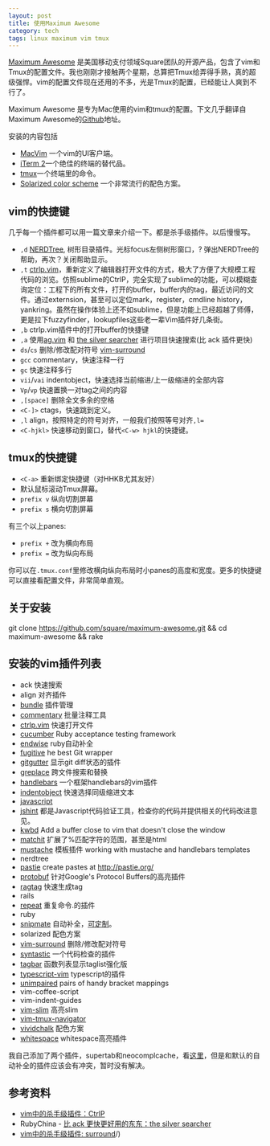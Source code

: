 ```yaml
---
layout: post
title: 使用Maximum Awesome
category: tech
tags: linux maximum vim tmux
---
```


[Maximum Awesome](https://github.com/square/maximum-awesome) 是美国移动支付领域Square团队的开源产品，包含了vim和Tmux的配置文件。我也刚刚才接触两个星期，总算把Tmux给弄得手熟，真的超级强悍。vim的配置文件现在还用的不多，光是Tmux的配置，已经能让人爽到不行了。

Maximum Awesome 是专为Mac使用的vim和tmux的配置。下文几乎翻译自Maximum Awesome的[Github](https://github.com/square/maximum-awesome)地址。

安装的内容包括

* [MacVim](https://code.google.com/p/macvim/) 一个vim的UI客户端。
* [iTerm 2](http://www.iterm2.com/)一个绝佳的终端的替代品。
* [tmux](http://tmux.sourceforge.net/)一个终端里的命令。
* [Solarized color scheme](http://ethanschoonover.com/solarized) 一个非常流行的配色方案。


## vim的快捷键

几乎每一个插件都可以用一篇文章来介绍一下。都是杀手级插件。以后慢慢写。

* `,d` [NERDTree](https://github.com/scrooloose/nerdtree), 树形目录插件。光标focus左侧树形窗口，? 弹出NERDTree的帮助，再次？关闭帮助显示。
* `,t` [ctrlp.vim](https://github.com/kien/ctrlp.vim)，重新定义了编辑器打开文件的方式，极大了方便了大规模工程代码的浏览。仿照sublime的CtrlP，完全实现了sublime的功能，可以模糊查询定位：工程下的所有文件，打开的buffer，buffer内的tag，最近访问的文件。通过externsion，甚至可以定位mark，register，cmdline history，yankring。虽然在操作体验上还不如sublime，但是功能上已经超越了师傅，更是拉下fuzzyfinder，lookupfiles这些老一辈Vim插件好几条街。
* `,b` ctrlp.vim插件中的打开buffer的快捷键
* `,a` 使用[ag.vim](https://github.com/rking/ag.vim) 和 [the silver searcher](https://github.com/ggreer/the_silver_searcher) 进行项目快速搜索(比 ack 插件更快)
* `ds`/`cs` 删除/修改配对符号 [vim-surround](https://github.com/tpope/vim-surround)
* `gcc` commentary，快速注释一行
* `gc` 快速注释多行
* `vii`/`vai` indentobject，快速选择当前缩进/上一级缩进的全部内容
* `Vp`/`vp` 快速置换一对tag之间的内容
* `,[space]` 删除全文多余的空格
* `<C-]>` ctags，快速跳到定义。
* `,l` align，按照特定的符号对齐，一般我们按照等号对齐`,l=`
* `<C-hjkl>` 快速移动到窗口，替代`<C-w> hjkl`的快捷键。

## tmux的快捷键

* `<C-a>` 重新绑定快捷键（对HHKB尤其友好）
* 默认鼠标滚动Tmux屏幕。
* `prefix v` 纵向切割屏幕
* `prefix s` 横向切割屏幕

有三个以上panes:
* `prefix +` 改为横向布局
* `prefix =` 改为纵向布局

你可以在`.tmux.conf`里修改横向纵向布局时小panes的高度和宽度。更多的快捷键可以直接看配置文件，非常简单直观。

## 关于安装

  git clone https://github.com/square/maximum-awesome.git && cd maximum-awesome && rake

## 安装的vim插件列表

* ack		快速搜索
* align	对齐插件
* [bundle](http://blog.log4d.com/2012/04/vundle/) 插件管理
* [commentary](https://github.com/tpope/vim-commentary) 批量注释工具
* [ctrlp.vim](https://github.com/kien/ctrlp.vim) 快速打开文件
* [cucumber](https://github.com/tpope/vim-cucumber) Ruby acceptance testing framework
* [endwise](https://github.com/tpope/vim-endwise) ruby自动补全
* [fugitive](https://github.com/tpope/vim-fugitive) he best Git wrapper
* [gitgutter](https://github.com/jisaacks/GitGutter) 显示git diff状态的插件
* [greplace](https://github.com/skwp/greplace.vim) 跨文件搜索和替换
* [handlebars](https://github.com/nono/vim-handlebars) 一个框架handlebars的vim插件
* [indentobject](https://github.com/michaeljsmith/vim-indent-object) 快速选择同级缩进文本
* [javascript](https://github.com/pangloss/vim-javascript)
* [jshint](http://jshint.com) 都是Javascript代码验证工具，检查你的代码并提供相关的代码改进意见。
* [kwbd](https://github.com/rgarver/Kwbd.vim) Add a buffer close to vim that doesn't close the window
* [matchit](https://github.com/vimcn/matchit.vim.cnx) 扩展了%匹配字符的范围，甚至是html
* [mustache](https://github.com/mustache/vim-mustache-handlebars) 模板插件 working with mustache and handlebars templates
* nerdtree
* [pastie](https://github.com/tpope/vim-pastie) create pastes at http://pastie.org/
* [protobuf](https://github.com/uarun/vim-protobuf) 针对Google's Protocol Buffers的高亮插件
* [ragtag](https://github.com/tpope/vim-ragtag) 快速生成tag
* rails
* [repeat](https://github.com/tpope/vim-repeat) 重复命令.的插件
* ruby
* [snipmate](https://github.com/garbas/vim-snipmate) 自动补全，[可定制](http://www.ccvita.com/481.html)。
* solarized 配色方案
* [vim-surround](https://github.com/tpope/vim-surround) 删除/修改配对符号
* [syntastic](https://github.com/scrooloose/syntastic) 一个代码检查的插件
* [tagbar](https://github.com/majutsushi/tagbar) 函数列表显示taglist强化版
* [typescript-vim](https://github.com/leafgarland/typescript-vim) typescript的插件
* [unimpaired](https://github.com/tpope/vim-unimpaired) pairs of handy bracket mappings
* vim-coffee-script
* vim-indent-guides
* [vim-slim](https://github.com/slim-template/vim-slim) 高亮slim
* [vim-tmux-navigator](https://github.com/christoomey/vim-tmux-navigator)
* [vividchalk](https://github.com/tpope/vim-vividchalk) 配色方案
* [whitespace](https://github.com/bronson/vim-trailing-whitespace) whitespace高亮插件

我自己添加了两个插件，supertab和neocomplcache，看[这里](http://blog.kelu.org/linux/2015/01/12/vim-simple-config.html)，但是和默认的自动补全的插件应该会有冲突，暂时没有解决。

## 参考资料

* [vim中的杀手级插件：CtrlP](http://zuyunfei.com/2013/08/26/vim-plugin-ctrlp/)
* RubyChina - [比 ack 更快更好用的东东：the silver searcher](https://ruby-china.org/topics/8728)
* [vim中的杀手级插件: surround](http://zuyunfei.com/2013/04/17/killer-plugin-of-vim-surround/)/)

